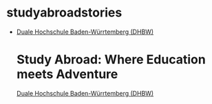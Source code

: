 # studyabroadstories
<!DOCTYPE html>
<html>
    <ul>
        <li><a href="https://www.dhbw-stuttgart.de/">Duale Hochschule Baden-Würrtemberg (DHBW)</a></li>
<body>
    <h1>Study Abroad: Where Education meets Adventure</h1>
</body>
<a href="https://www.dhbw-stuttgart.de/">Duale Hochschule Baden-Würrtemberg (DHBW)</a>
</html>
